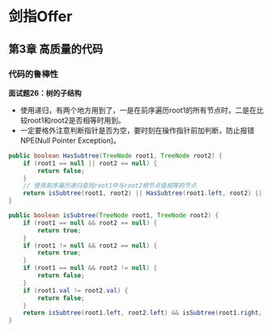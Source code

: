 # 剑指Offer
## 第3章 高质量的代码
### 代码的鲁棒性
**面试题26：树的子结构**  
- 使用递归，有两个地方用到了，一是在前序遍历root1的所有节点时，二是在比较root1和root2是否相等时用到。  
- 一定要格外注意判断指针是否为空，要时刻在操作指针前加判断，防止报错NPE(Null Pointer Exception)。  
```java
public boolean HasSubtree(TreeNode root1, TreeNode root2) {
    if (root1 == null || root2 == null) {
        return false;
    }
    // 使用前序遍历递归查找root1中与root2根节点值相等的节点
    return isSubtree(root1, root2) || HasSubtree(root1.left, root2) || HasSubtree(root1.right, root2);
}

public boolean isSubtree(TreeNode root1, TreeNode root2) {
    if (root1 == null && root2 == null) {
        return true;
    }
    if (root1 != null && root2 == null) {
        return true;
    }
    if (root1 == null && root2 != null) {
        return false;
    }
    if (root1.val != root2.val) {
        return false;
    }
    return isSubtree(root1.left, root2.left) && isSubtree(root1.right, root2.right);
}
```
